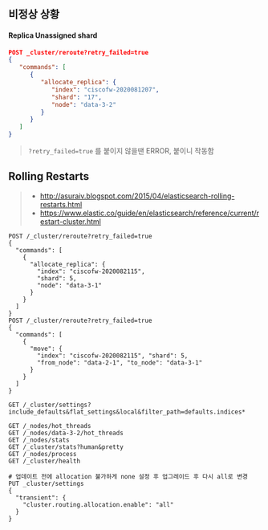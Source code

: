 ## 비정상 상황

#### Replica Unassigned shard

```json
POST _cluster/reroute?retry_failed=true
{
   "commands": [
      {
         "allocate_replica": {
            "index": "ciscofw-2020081207",            
            "shard": "17",
            "node": "data-3-2"
         }
      }
   ]
}
```

> `?retry_failed=true` 를 붙이지 않을땐 ERROR, 붙이니 작동함



## Rolling Restarts

> - http://asuraiv.blogspot.com/2015/04/elasticsearch-rolling-restarts.html
> - https://www.elastic.co/guide/en/elasticsearch/reference/current/restart-cluster.html



```
POST /_cluster/reroute?retry_failed=true
{
  "commands": [
    {
      "allocate_replica": {
        "index": "ciscofw-2020082115", 
        "shard": 5,
        "node": "data-3-1"
      }
    }
  ]
}
POST /_cluster/reroute?retry_failed=true
{
  "commands": [
    {
      "move": {
        "index": "ciscofw-2020082115", "shard": 5,
        "from_node": "data-2-1", "to_node": "data-3-1"
      }
    }
  ]
}

GET /_cluster/settings?include_defaults&flat_settings&local&filter_path=defaults.indices*

GET /_nodes/hot_threads
GET /_nodes/data-3-2/hot_threads
GET /_nodes/stats
GET /_cluster/stats?human&pretty
GET /_nodes/process
GET /_cluster/health

# 업데이트 전에 allocation 불가하게 none 설정 후 업그레이드 후 다시 all로 변경
PUT _cluster/settings
{
  "transient": {
    "cluster.routing.allocation.enable": "all"
  }
}
```

